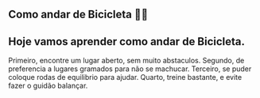 ## Como andar de Bicicleta 🚴‍♂

## Hoje vamos aprender como andar de Bicicleta.

Primeiro, encontre um lugar aberto, sem muito abstaculos.
Segundo, de preferencia a lugares gramados para não se machucar.
Terceiro, se puder coloque rodas de equilibrio para ajudar.
Quarto, treine bastante, e evite fazer o guidão balançar.
